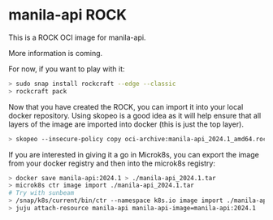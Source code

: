 # manila-api ROCK

This is a ROCK OCI image for manila-api.

More information is coming.

For now, if you want to play with it:

```bash
> sudo snap install rockcraft --edge --classic
> rockcraft pack
```

Now that you have created the ROCK, you can import it into
your local docker repository. Using skopeo is a good idea as
it will help ensure that all layers of the image are imported
into docker (this is just the top layer).

```bash
> skopeo --insecure-policy copy oci-archive:manila-api_2024.1_amd64.rock docker-daemon:manila-api:2024.1
```

If you are interested in giving it a go in Microk8s, you can
export the image from your docker registry and then into the
microk8s registry:

```bash
> docker save manila-api:2024.1 > ./manila-api_2024.1.tar
> microk8s ctr image import ./manila-api_2024.1.tar
# Try with sunbeam
> /snap/k8s/current/bin/ctr --namespace k8s.io image import ./manila-api_2024.1.tar
> juju attach-resource manila-api manila-api-image=manila-api:2024.1
```
